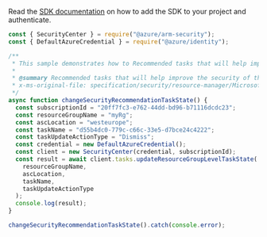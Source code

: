 Read the [SDK documentation](https://github.com/Azure/azure-sdk-for-js/blob/%40azure%2Farm-security_5.0.0/sdk/security/arm-security/README.md) on how to add the SDK to your project and authenticate.

```javascript
const { SecurityCenter } = require("@azure/arm-security");
const { DefaultAzureCredential } = require("@azure/identity");

/**
 * This sample demonstrates how to Recommended tasks that will help improve the security of the subscription proactively
 *
 * @summary Recommended tasks that will help improve the security of the subscription proactively
 * x-ms-original-file: specification/security/resource-manager/Microsoft.Security/preview/2015-06-01-preview/examples/Tasks/UpdateTaskResourceGroupLocation_example.json
 */
async function changeSecurityRecommendationTaskState() {
  const subscriptionId = "20ff7fc3-e762-44dd-bd96-b71116dcdc23";
  const resourceGroupName = "myRg";
  const ascLocation = "westeurope";
  const taskName = "d55b4dc0-779c-c66c-33e5-d7bce24c4222";
  const taskUpdateActionType = "Dismiss";
  const credential = new DefaultAzureCredential();
  const client = new SecurityCenter(credential, subscriptionId);
  const result = await client.tasks.updateResourceGroupLevelTaskState(
    resourceGroupName,
    ascLocation,
    taskName,
    taskUpdateActionType
  );
  console.log(result);
}

changeSecurityRecommendationTaskState().catch(console.error);
```
